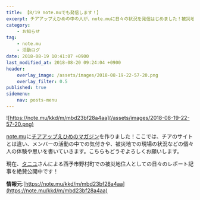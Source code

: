 ```yaml
---
title: 【8/19 note.muでも発信します！】
excerpt: チアアップえひめの中の人が、note.muに日々の状況を発信はじめました！被災地で思うこと、日々の活動の中で感じること、などなど愛媛の豪雨災害に関する徒然をしたためます
category:
    - お知らせ
tag:
    - note.mu
    - 活動ログ
date: 2018-08-19 10:41:07 +0900
last_modified_at: 2018-08-20 09:24:04 +0900 
header:
    overlay_image: /assets/images/2018-08-19-22-57-20.png
    overlay_filter: 0.5
published: true
sidemenu:
    nav: posts-menu
---
```


![https://note.mu/kkd/m/mbd23bf28a4aa](/assets/images/2018-08-19-22-57-20.png)

[note.mu](https://note.mu/)に[チアアップえひめのマガジン](https://note.mu/kkd/m/mbd23bf28a4aa)を作りました！ここでは、チアのサイトとは違い、メンバーの活動の中での気付きや、被災地での現場の状況などの個々人の体験や思いを書いていきます。こちらもどうぞよろしくお願いします。

現在、[タニユ](https://note.mu/tani_u)さんによる西予市野村町での被災地住人としての日々のレポート記事を絶賛公開中です！

**情報元**:[https://note.mu/kkd/m/mbd23bf28a4aa](https://note.mu/kkd/m/mbd23bf28a4aa)
